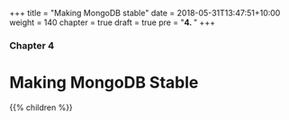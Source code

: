 +++
title = "Making MongoDB stable"
date = 2018-05-31T13:47:51+10:00
weight = 140
chapter = true
draft = true
pre = "<b>4. </b>"
+++

### Chapter 4

# Making MongoDB Stable

{{% children  %}}
